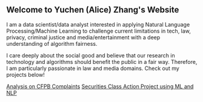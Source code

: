 ## Welcome to Yuchen (Alice) Zhang's Website

I am a data scientist/data analyst interested in applying Natural Language Processing/Machine Learning to challenge current limitations in tech, law, privacy, criminal justice and media/entertainment with a deep understanding of algorithm fairness.

I care deeply about the social good and believe that our research in technology and algorithms should benefit the public in a fair way. Therefore, I am particularly passionate in law and media domains. Check out my projects below!

[Analysis on CFPB Complaints](https://github.com/zycalice/cfpb-complaints)
[Securities Class Action Project using ML and NLP](https://github.com/zycalice/class-action)

